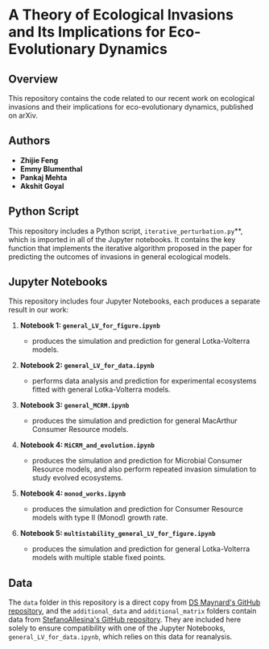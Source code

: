 # A Theory of Ecological Invasions and Its Implications for Eco-Evolutionary Dynamics

## Overview

This repository contains the code related to our recent work on ecological invasions and their implications for eco-evolutionary dynamics, published on arXiv. 

## Authors

- **Zhijie Feng**
- **Emmy Blumenthal**
- **Pankaj Mehta**
- **Akshit Goyal**

## Python Script
This repository includes a Python script, `iterative_perturbation.py`**, which is imported in all of the Jupyter notebooks. It contains the key function that implements the iterative algorithm proposed in the paper for predicting the outcomes of invasions in general ecological models.
## Jupyter Notebooks

This repository includes four Jupyter Notebooks, each produces a separate result in our work:

1. **Notebook 1: `general_LV_for_figure.ipynb`**
   - produces the simulation and prediction for general Lotka-Volterra models.

2. **Notebook 2: `general_LV_for_data.ipynb`**
   - performs data analysis and prediction for experimental ecosystems fitted with general Lotka-Volterra models.

3. **Notebook 3: `general_MCRM.ipynb`**
   - produces the simulation and prediction for general MacArthur Consumer Resource models.

4. **Notebook 4: `MiCRM_and_evolution.ipynb`**
   - produces the simulation and prediction for Microbial Consumer Resource models, and also perform repeated invasion simulation to study evolved ecosystems.

5. **Notebook 4: `monod_works.ipynb`**
   - produces the simulation and prediction for Consumer Resource models with type II (Monod) growth rate.

6. **Notebook 5: `multistability_general_LV_for_figure.ipynb`**
   - produces the simulation and prediction for general Lotka-Volterra models with multiple stable fixed points.


## Data
The `data` folder in this repository is a direct copy from [DS Maynard's GitHub repository](https://github.com/dsmaynard/endpoints), and the `additional_data` and `additional_matrix` folders contain data from [StefanoAllesina's GitHub repository](https://github.com/StefanoAllesina/lemos-costa-2023). They are included here solely to ensure compatibility with one of the Jupyter Notebooks, `general_LV_for_data.ipynb`, which relies on this data for reanalysis. 
